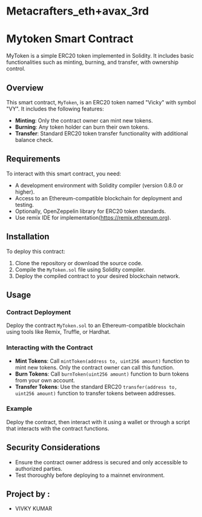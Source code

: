 # Metacrafters_eth+avax_3rd
# Mytoken Smart Contract

MyToken is a simple ERC20 token implemented in Solidity. It includes basic functionalities such as minting, burning, and transfer, with ownership control.

## Overview

This smart contract, `MyToken`, is an ERC20 token named "Vicky" with symbol "VY". It includes the following features:

- **Minting**: Only the contract owner can mint new tokens.
- **Burning**: Any token holder can burn their own tokens.
- **Transfer**: Standard ERC20 token transfer functionality with additional balance check.

## Requirements

To interact with this smart contract, you need:
- A development environment with Solidity compiler (version 0.8.0 or higher).
- Access to an Ethereum-compatible blockchain for deployment and testing.
- Optionally, OpenZeppelin library for ERC20 token standards.
- Use remix IDE for implementation(https://remix.ethereum.org).

## Installation

To deploy this contract:
1. Clone the repository or download the source code.
2. Compile the `MyToken.sol` file using Solidity compiler.
3. Deploy the compiled contract to your desired blockchain network.

## Usage

### Contract Deployment

Deploy the contract `MyToken.sol` to an Ethereum-compatible blockchain using tools like Remix, Truffle, or Hardhat.

### Interacting with the Contract

- **Mint Tokens**: Call `mintToken(address to, uint256 amount)` function to mint new tokens. Only the contract owner can call this function.
- **Burn Tokens**: Call `burnToken(uint256 amount)` function to burn tokens from your own account.
- **Transfer Tokens**: Use the standard ERC20 `transfer(address to, uint256 amount)` function to transfer tokens between addresses.

### Example

Deploy the contract, then interact with it using a wallet or through a script that interacts with the contract functions.

## Security Considerations

- Ensure the contract owner address is secured and only accessible to authorized parties.
- Test thoroughly before deploying to a mainnet environment.


## Project by :

- VIVKY KUMAR
